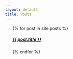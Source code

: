 ```yaml
---
layout: default
title: Posts
---
```

<ul>
  {% for post in site.posts %}
  <h5><a href="{{ post.url }}">{{ post.title }}</a></h5>
  {% endfor %}
</ul>
